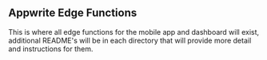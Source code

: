 ## Appwrite Edge Functions
This is where all edge functions for the mobile app and dashboard will exist, additional README's will be in each directory that will provide more detail and instructions for them.